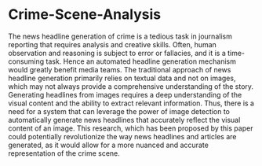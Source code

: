 # Crime-Scene-Analysis

The news headline generation of crime is a
tedious task in journalism reporting that requires analysis and
creative skills. Often, human observation and reasoning is
subject to error or fallacies, and it is a time-consuming task.
Hence an automated headline generation mechanism would
greatly benefit media teams. The traditional approach of news
headline generation primarily relies on textual data and not on
images, which may not always provide a comprehensive
understanding of the story. Generating headlines from images
requires a deep understanding of the visual content and the
ability to extract relevant information. Thus, there is a need for
a system that can leverage the power of image detection to
automatically generate news headlines that accurately reflect
the visual content of an image. This research, which has been
proposed by this paper could potentially revolutionize the way
news headlines and articles are generated, as it would allow for
a more nuanced and accurate representation of the crime scene.
